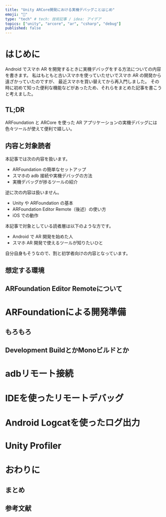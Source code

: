 ```yaml
---
title: "Unity ARCore開発における実機デバッグことはじめ"
emoji: "🚀"
type: "tech" # tech: 技術記事 / idea: アイデア
topics: ["unity", "arcore", "ar", "csharp", "debug"]
published: false
---
```


# はじめに

Android でスマホ AR を開発するときに実機デバッグをする方法についての内容を書きます。
私はもともと古いスマホを使っていたせいでスマホ AR の開発から遠ざかっていたのですが、
最近スマホを買い替えてから再入門しました。
その時に初めて知った便利な機能などがあったため、それらをまとめた記事を書こうと考えました。

## TL;DR

ARFoundation と ARCore を使った AR アプリケーションの実機デバッグには
色々ツールが使えて便利で嬉しい。

## 内容と対象読者

本記事では次の内容を扱います。

- ARFoundation の簡単なセットアップ
- スマホの adb 接続や実機デバッグの方法
- 実機デバッグが捗るツールの紹介

逆に次の内容は扱いません。

- Unity や ARFoundation の基本
- ARFoundation Editor Remote（後述）の使い方
- iOS での動作

本記事で対象としている読者層は以下のような方です。

- Android で AR 開発を始めた人
- スマホ AR 開発で使えるツールが知りたいひと

自分自身もそうなので、割と初学者向けの内容となっています。

## 想定する環境

## ARFoundation Editor Remoteについて

# ARFoundationによる開発準備

## もろもろ

## Development BuildとかMonoビルドとか

# adbリモート接続

# IDEを使ったリモートデバッグ

# Android Logcatを使ったログ出力

# Unity Profiler

# おわりに

## まとめ

## 参考文献